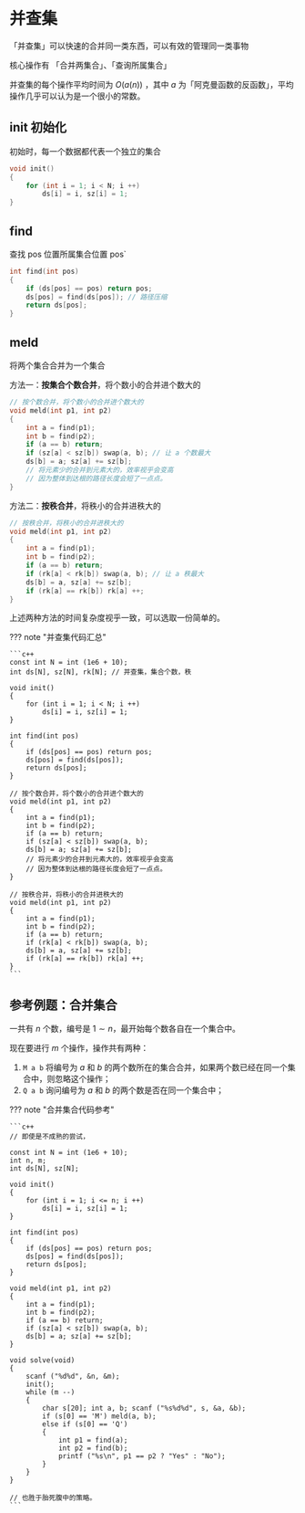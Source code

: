 # 并查集

「并查集」可以快速的合并同一类东西，可以有效的管理同一类事物

核心操作有 「合并两集合」、「查询所属集合」

并查集的每个操作平均时间为 $O(a(n))$ ，其中 $a$ 为「阿克曼函数的反函数」，平均操作几乎可以认为是一个很小的常数。

## init 初始化

初始时，每一个数据都代表一个独立的集合

```c++
void init()
{
    for (int i = 1; i < N; i ++)
        ds[i] = i, sz[i] = 1;
}
```

## find 

查找 pos 位置所属集合位置 pos`

```c++
int find(int pos)
{
    if (ds[pos] == pos) return pos;
    ds[pos] = find(ds[pos]); // 路径压缩
    return ds[pos];
}
```

## meld 

将两个集合合并为一个集合

方法一：**按集合个数合并**，将个数小的合并进个数大的

```c++
// 按个数合并，将个数小的合并进个数大的
void meld(int p1, int p2)
{
    int a = find(p1);
    int b = find(p2);
    if (a == b) return;
    if (sz[a] < sz[b]) swap(a, b); // 让 a 个数最大
    ds[b] = a; sz[a] += sz[b];
    // 将元素少的合并到元素大的，效率视乎会变高
    // 因为整体到达根的路径长度会短了一点点。
}
```

方法二：**按秩合并**，将秩小的合并进秩大的

```c++
// 按秩合并，将秩小的合并进秩大的
void meld(int p1, int p2)
{
    int a = find(p1);
    int b = find(p2);
    if (a == b) return;
    if (rk[a] < rk[b]) swap(a, b); // 让 a 秩最大
    ds[b] = a, sz[a] += sz[b];
    if (rk[a] == rk[b]) rk[a] ++;
}
```

上述两种方法的时间复杂度视乎一致，可以选取一份简单的。

??? note "并查集代码汇总"

    ```c++
    const int N = int (1e6 + 10);
    int ds[N], sz[N], rk[N]; // 并查集，集合个数，秩

    void init()
    {
        for (int i = 1; i < N; i ++)
            ds[i] = i, sz[i] = 1;
    }

    int find(int pos)
    {
        if (ds[pos] == pos) return pos;
        ds[pos] = find(ds[pos]);
        return ds[pos];
    }

    // 按个数合并，将个数小的合并进个数大的
    void meld(int p1, int p2)
    {
        int a = find(p1);
        int b = find(p2);
        if (a == b) return;
        if (sz[a] < sz[b]) swap(a, b);
        ds[b] = a; sz[a] += sz[b];
        // 将元素少的合并到元素大的，效率视乎会变高
        // 因为整体到达根的路径长度会短了一点点。
    }

    // 按秩合并，将秩小的合并进秩大的
    void meld(int p1, int p2)
    {
        int a = find(p1);
        int b = find(p2);
        if (a == b) return;
        if (rk[a] < rk[b]) swap(a, b);
        ds[b] = a, sz[a] += sz[b];
        if (rk[a] == rk[b]) rk[a] ++;
    }
    ```

## 参考例题：合并集合

一共有 $n$ 个数，编号是 $1∼n$，最开始每个数各自在一个集合中。

现在要进行 $m$ 个操作，操作共有两种：

1. `M a b` 将编号为 $a$ 和 $b$ 的两个数所在的集合合并，如果两个数已经在同一个集合中，则忽略这个操作；
2. `Q a b` 询问编号为 $a$ 和 $b$ 的两个数是否在同一个集合中；

??? note "合并集合代码参考"

    ```c++
    // 即使是不成熟的尝试，

    const int N = int (1e6 + 10);
    int n, m;
    int ds[N], sz[N];

    void init()
    {
        for (int i = 1; i <= n; i ++)
            ds[i] = i, sz[i] = 1;
    }

    int find(int pos)
    {
        if (ds[pos] == pos) return pos;
        ds[pos] = find(ds[pos]);
        return ds[pos];
    }

    void meld(int p1, int p2)
    {
        int a = find(p1);
        int b = find(p2);
        if (a == b) return;
        if (sz[a] < sz[b]) swap(a, b);
        ds[b] = a; sz[a] += sz[b];
    }

    void solve(void)
    {
        scanf ("%d%d", &n, &m);
        init();
        while (m --)
        {
            char s[20]; int a, b; scanf ("%s%d%d", s, &a, &b);
            if (s[0] == 'M') meld(a, b);
            else if (s[0] == 'Q') 
            {
                int p1 = find(a);
                int p2 = find(b);
                printf ("%s\n", p1 == p2 ? "Yes" : "No");
            }
        }
    }

    // 也胜于胎死腹中的策略。
    ```